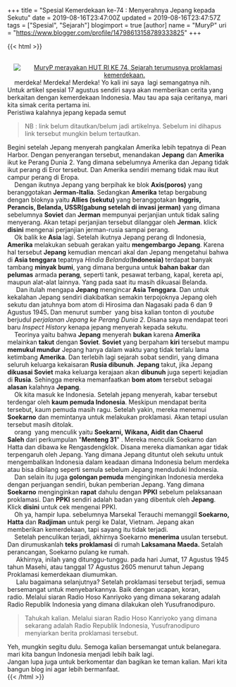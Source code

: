 +++
title = "Spesial Kemerdekaan ke-74 : Menyerahnya Jepang kepada Sekutu"
date = 2019-08-16T23:47:00Z
updated = 2019-08-16T23:47:57Z
tags = ["Spesial", "Sejarah"]
blogimport = true 
[author]
	name = "MuryP"
	uri = "https://www.blogger.com/profile/14798613158789333825"
+++

 {{< html >}} 
<br /><br /><div class="separator" style="clear: both; text-align: center;"><a href="https://i.ibb.co/Z86QZ0C/IMG-20190817-133613-compressor-1.jpg" imageanchor="1" style="margin-left: 1em; margin-right: 1em;"><img alt="MuryP merayakan HUT RI KE 74, Sejarah terumusnya proklamasi kemerdekaan." border="0" data-original-height="480" data-original-width="480" src="https://i.ibb.co/Z86QZ0C/IMG-20190817-133613-compressor-1.jpg" title="Spesial HUT RI 74" /></a></div>&nbsp; &nbsp; merdeka! Merdeka! Merdeka! Yo kali ini saya&nbsp; lagi semangatnya nih. Untuk artikel spesial 17 agustus sendiri saya akan memberikan cerita yang berkaitan dengan kemerdekaan Indonesia. Mau tau apa saja ceritanya, mari kita simak cerita pertama ini.<br />Peristiwa kalahnya jepang kepada semut<br /><div><blockquote>NB : link belum ditautkan/belum jadi artikelnya. Sebelum ini dihapus link tersebut mungkin belum tertautkan.</blockquote><div>Begini setelah Jepang menyerah pangkalan Amerika lebih tepatnya di Pean Harbor. Dengan penyerangan tersebut, menandakan <b>Jepang</b> dan <b>Amerika</b> ikut ke Perang Dunia 2. Yang dimana sebelumnya Amerika dan Jepang tidak ikut perang di Eror tersebut. Dan Amerika sendiri memang tidak mau ikut campur perang di Eropa.</div><div>&nbsp; &nbsp; Dengan ikutnya Jepang yang berpihak ke blok <b>Axis(poros)</b> yang beranggotakan <b>Jerman-Italia</b>. Sedangkan <b>Amerika</b> tetap bergabung dengan bloknya yaitu <b>Allies (sekutu) </b>yang beranggotakan <b>Inggris, Perancis, Belanda, USSR(gabung setelah di invasi jerman)</b>&nbsp;yang dimana&nbsp; sebelumnya <b>Soviet</b> dan <b>Jerman</b> mempunyai perjanjian untuk tidak saling menyerang. Akan tetapi perjanjian tersebut dilanggar oleh <b>Jerman</b>. klick <b>disini</b> mengenai perjanjian jerman-rusia sampai perang.</div><div>&nbsp; &nbsp; Ok balik ke <b>Asia</b> lagi. Setelah ikutnya Jepang perang di Indonesia, <b>Amerika</b> melakukan sebuah gerakan yaitu <b>mengembargo</b> <b>Jepang</b>. Karena hal tersebut <b>Jepang</b> kemudian mencari akal dan Jepang mengetahui bahwa di <b>Asia tenggara</b> tepatnya <i>Hindia Belanda</i>(<b>Indonesia)</b> terdapat banyak tambang <b>minyak bumi</b>, yang dimana berguna untuk <b>bahan bakar</b> dan <b>pelumas</b> armada <b>perang</b>, seperti tank, pesawat terbang, kapal, kereta api, maupun alat-alat lainnya. Yang pada saat itu masih dikuasai Belanda.</div><div>&nbsp; &nbsp; &nbsp;Dan itulah mengapa <b>Jepang</b> mengincar <b>Asia Tenggara</b>. Dan untuk kekalahan Jepang sendiri diakibatkan semakin terpojoknya Jepang oleh sekutu dan jatuhnya bom atom di Hirosima dan Nagasaki pada 6 dan 9 Agustus 1945<b>. </b>Dan menurut sumber <b>&nbsp;</b>yang bisa kalian tonton di <i>youtube</i> berjudul <i>perjalanan Jepang ke Perang Dunia 2</i>. Disana saya mendapat teori baru <i>Inspect History</i> kenapa jepang menyerah kepada sekutu.&nbsp;</div><div>&nbsp; &nbsp; Teorinya yaitu bahwa <b>Jepang</b> menyerah <b>bukan</b> karena <b>Amerika</b> melainkan <b>takut</b> dengan <b>Soviet</b>. <b>Soviet</b> yang berpaham <b>kiri</b> tersebut mampu <b>memukul mundur</b> Jepang hanya dalam waktu yang tidak terlalu lama ketimbang <b>Amerika</b>. Dan terlebih lagi sejarah sobat sendiri, yang dimana seluruh keluarga kekaisaran&nbsp;<b>Rusia dibunuh</b>. <b>Jepang</b> takut, jika Jepang <b>dikuasai Soviet</b> maka keluarga kerajaan akan <b>dibunuh</b> juga seperti kejadian di <b>Rusia</b>. Sehingga mereka memanfaatkan <b>bom atom</b> tersebut sebagai <b>alasan</b> kalahnya <b>Jepang</b>.</div><div>&nbsp; &nbsp; Ok kita masuk ke Indonesia. Setelah jepang menyerah, kabar tersebut terdengar oleh <b>kaum pemuda Indonesia</b>. Meskipun mendapat berita tersebut, kaum pemuda masih ragu. Setelah yakin, mereka menemui <b>Soekarno</b> dan memintanya untuk melakukan proklamasi. Akan tetapi usulan tersebut masih ditolak.&nbsp;</div><div>&nbsp; &nbsp; orang&nbsp;&nbsp;yang menculik yaitu <b>Soekarni,&nbsp;Wikana,&nbsp;Aidit&nbsp;dan&nbsp;Chaerul Saleh</b>&nbsp;dari perkumpulan "<b>Menteng 31</b>" . Mereka menculik Soekarno&nbsp;dan Hatta dan dibawa ke Rengasdengklok. Disana mereka diamankan agar tidak terpengaruh oleh Jepang. Yang dimana Jepang dituntut oleh sekutu untuk mengembalikan Indonesia dalam keadaan dimana Indonesia belum merdeka atau bisa dibilang seperti semula sebelum Jepang menduduki Indonesia.&nbsp;</div><div>&nbsp; &nbsp; Dan selain itu juga <b>golongan pemuda</b> menginginkan Indonesia merdeka dengan perjuangan sendiri, bukan pemberian Jepang. Yang dimana <b>Soekarno</b> menginginkan <b>rapat</b> dahulu dengan <b>PPKI</b> sebelum pelaksanaan proklamasi. Dan <b>PPKI</b> sendiri adalah badan yang dibentuk oleh <b>Jepang</b>. Klick <b>disini</b> untuk cek mengenai PPKI.</div><div>&nbsp; &nbsp; Oh ya, hampir lupa. sebelumnya Marsekal&nbsp;Terauchi memanggil&nbsp;<b>Soekarno, Hatta</b> dan <b>Radjiman</b> untuk pergi ke Dalat, Vietnam. Jepang akan memberikan kemerdekaan, tapi sayang itu tidak terjadi.</div><div>&nbsp; &nbsp; Setelah penculikan terjadi, akhirnya Soekarno <b>menerima</b> usulan tersebut. Dan dirumuskanlah <b>teks proklamasi</b> di rumah <b>Laksamana Maeda. </b>Setalah perancangan, Soekarno pulang ke rumah.</div><div>&nbsp; &nbsp; &nbsp;Akhirnya, inilah yang ditunggu-tunggu.&nbsp;pada hari Jumat, 17 Agustus 1945 tahun Masehi, atau tanggal 17 Agustus 2605 menurut tahun Jepang Proklamasi kemerdekaan diumumkan.</div><div>&nbsp; &nbsp; &nbsp;Lalu bagaimana selanjutnya? Setelah proklamasi tersebut terjadi, semua bersemangat untuk menyebarkannya. Baik dengan ucapan, koran, radio.&nbsp;Melalui siaran Radio Hoso Kanriyoko yang dimana sekarang adalah Radio Republik Indonesia yang dimana dilakukan oleh Yusufranodipuro.</div><blockquote>Tahukah kalian.&nbsp;Melalui siaran Radio Hoso Kanriyoko yang dimana sekarang adalah Radio Republik Indonesia, Yusufranodipuro menyiarkan berita proklamasi tersebut.</blockquote>Yeh, mungkin segitu dulu. Semoga kalian bersemangat untuk belanegara. mari kita bangun Indonesia menjadi lebih baik lagi.<br /><div>Jangan lupa juga untuk berkomentar dan bagikan ke teman kalian. Mari kita bangun blog ini agar lebih bermanfaat.</div></div>
{{< /html >}}
